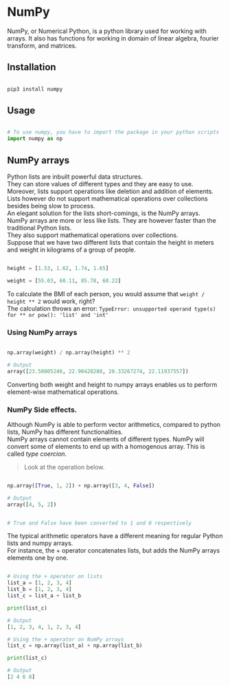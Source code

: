 # NumPy

NumPy, or Numerical Python, is a python library used for working with arrays. It also has functions for working in domain of linear algebra, fourier transform, and matrices.

## Installation

```sh

pip3 install numpy

```

## Usage

```py

# To use numpy, you have to import the package in your python scripts
import numpy as np

```

## NumPy arrays

Python lists are inbuilt powerful data structures.  
They can store values of different types and they are easy to use.  
Moreover, lists support operations like deletion and addition of elements.
Lists however do not support mathematical operations over collections besides being slow to process.  
An elegant solution for the lists short-comings, is the NumPy arrays.  
NumPy arrays are more or less like lists. They are however faster than the traditional Python lists.  
They also support mathematical operations over collections.  
Suppose that we have two different lists that contain the height in meters and weight in kilograms of a group of people.  

```py

height = [1.53, 1.62, 1.74, 1.65]

weight = [55.03, 60.11, 85.78, 60.22]

```

To calculate the BMI of each person, you would assume that `weight / height ** 2` would work, right?  
The calculation throws an error: `TypeError: unsupported operand type(s) for ** or pow(): 'list' and 'int'`  

### Using NumPy arrays

```py

np.array(weight) / np.array(height) ** 2

# Output
array([23.50805246, 22.90428288, 28.33267274, 22.11937557])

```

Converting both weight and height to numpy arrays enables us to perform element-wise mathematical operations.

### NumPy Side effects.

Although NumPy is able to perform vector arithmetics, compared to python lists, NumPy has different functionalities.  
NumPy arrays cannot contain elements of different types. NumPy will convert some of elements to end up with a homogenous array. This is called *type coercion*.  

> Look at the operation below.

```py

np.array([True, 1, 2]) + np.array([3, 4, False])

# Output
array([4, 5, 2])


# True and False have been converted to 1 and 0 respectively

```
The typical arithmetic operators have a different meaning for regular Python lists and numpy arrays.  
For instance, the + operator concatenates lists, but adds the NumPy arrays elements one by one.

```py

# Using the + operator on lists
list_a = [1, 2, 3, 4]
list_b = [1, 2, 3, 4]
list_c = list_a + list_b

print(list_c)

# Output
[1, 2, 3, 4, 1, 2, 3, 4]

# Using the + operator on NumPy arrays
list_c = np.array(list_a) + np.array(list_b)

print(list_c)

# Output
[2 4 6 8]

```

